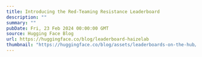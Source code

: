```yaml
---
title: Introducing the Red-Teaming Resistance Leaderboard
description: ""
summary: ""
pubDate: Fri, 23 Feb 2024 00:00:00 GMT
source: Hugging Face Blog
url: https://huggingface.co/blog/leaderboard-haizelab
thumbnail: "https://huggingface.co/blog/assets/leaderboards-on-the-hub/thumbnail_haizelab.png"
---
```


